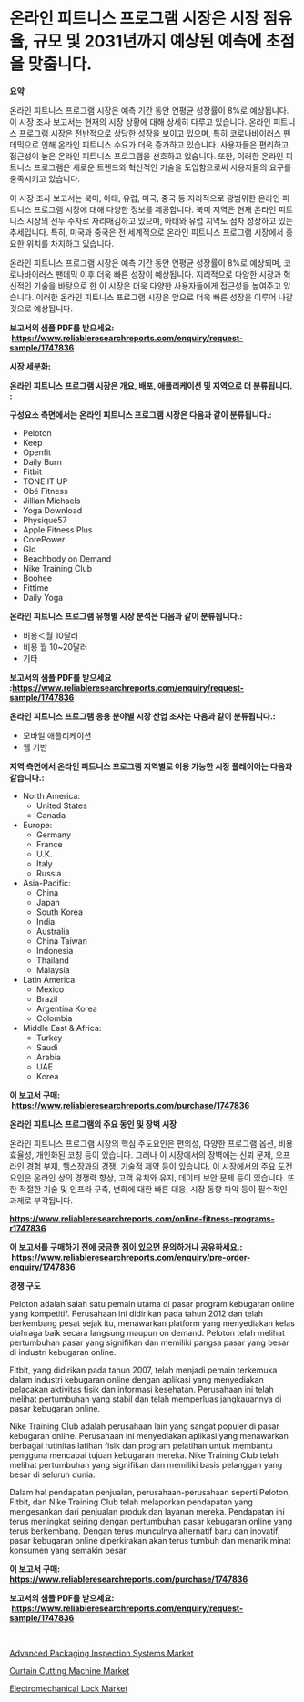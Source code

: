 <p><h1>온라인 피트니스 프로그램 시장은 시장 점유율, 규모 및 2031년까지 예상된 예측에 초점을 맞춥니다.</h1></p><p><strong>요약</strong></p>
<p><p>온라인 피트니스 프로그램 시장은 예측 기간 동안 연평균 성장률이 8%로 예상됩니다. 이 시장 조사 보고서는 현재의 시장 상황에 대해 상세히 다루고 있습니다. 온라인 피트니스 프로그램 시장은 전반적으로 상당한 성장을 보이고 있으며, 특히 코로나바이러스 팬데믹으로 인해 온라인 피트니스 수요가 더욱 증가하고 있습니다. 사용자들은 편리하고 접근성이 높은 온라인 피트니스 프로그램을 선호하고 있습니다. 또한, 이러한 온라인 피트니스 프로그램은 새로운 트렌드와 혁신적인 기술을 도입함으로써 사용자들의 요구를 충족시키고 있습니다.</p><p>이 시장 조사 보고서는 북미, 아태, 유럽, 미국, 중국 등 지리적으로 광범위한 온라인 피트니스 프로그램 시장에 대해 다양한 정보를 제공합니다. 북미 지역은 현재 온라인 피트니스 시장의 선두 주자로 자리매김하고 있으며, 아태와 유럽 지역도 점차 성장하고 있는 추세입니다. 특히, 미국과 중국은 전 세계적으로 온라인 피트니스 프로그램 시장에서 중요한 위치를 차지하고 있습니다.</p><p>온라인 피트니스 프로그램 시장은 예측 기간 동안 연평균 성장률이 8%로 예상되며, 코로나바이러스 팬데믹 이후 더욱 빠른 성장이 예상됩니다. 지리적으로 다양한 시장과 혁신적인 기술을 바탕으로 한 이 시장은 더욱 다양한 사용자들에게 접근성을 높여주고 있습니다. 이러한 온라인 피트니스 프로그램 시장은 앞으로 더욱 빠른 성장을 이루어 나갈 것으로 예상됩니다.</p></p>
<p><strong>보고서의 샘플 PDF를 받으세요: &nbsp;<a href="https://www.reliableresearchreports.com/enquiry/request-sample/1747836">https://www.reliableresearchreports.com/enquiry/request-sample/1747836</a></strong></p>
<p><strong>시장 세분화:</strong></p>
<p><strong> 온라인 피트니스 프로그램 시장은 개요, 배포, 애플리케이션 및 지역으로 더 분류됩니다. :</strong></p>
<p><strong>구성요소 측면에서는 온라인 피트니스 프로그램 시장은 다음과 같이 분류됩니다.:</strong></p>
<p><ul><li>Peloton</li><li>Keep</li><li>Openfit</li><li>Daily Burn</li><li>Fitbit</li><li>TONE IT UP</li><li>Obé Fitness</li><li>Jillian Michaels</li><li>Yoga Download</li><li>Physique57</li><li>Apple Fitness Plus</li><li>CorePower</li><li>Glo</li><li>Beachbody on Demand</li><li>Nike Training Club</li><li>Boohee</li><li>Fittime</li><li>Daily Yoga</li></ul></p>
<p><strong> 온라인 피트니스 프로그램 유형별 시장 분석은 다음과 같이 분류됩니다.:</strong></p>
<p><ul><li>비용＜월 10달러</li><li>비용 월 10~20달러</li><li>기타</li></ul></p>
<p><strong>보고서의 샘플 PDF를 받으세요 :<a href="https://www.reliableresearchreports.com/enquiry/request-sample/1747836">https://www.reliableresearchreports.com/enquiry/request-sample/1747836</a></strong></p>
<p><strong> 온라인 피트니스 프로그램 응용 분야별 시장 산업 조사는 다음과 같이 분류됩니다.:</strong></p>
<p><ul><li>모바일 애플리케이션</li><li>웹 기반</li></ul></p>
<p><strong>지역 측면에서 온라인 피트니스 프로그램 지역별로 이용 가능한 시장 플레이어는 다음과 같습니다.:</strong></p>
<p><ul>
    <li>
        North America:
        <ul>
            <li>United States</li>
            <li>Canada</li>
        </ul>
    </li>
    <li>
        Europe:
        <ul>
            <li>Germany</li>
            <li>France</li>
            <li>U.K.</li>
            <li>Italy</li>
            <li>Russia</li>
        </ul>
    </li>
    <li>
        Asia-Pacific:
        <ul>
            <li>China</li>
            <li>Japan</li>
            <li>South Korea</li>
            <li>India</li>
            <li>Australia</li>
            <li>China Taiwan</li>
            <li>Indonesia</li>
            <li>Thailand</li>
            <li>Malaysia</li>
        </ul>
    </li>
    <li>
        Latin America:
        <ul>
            <li>Mexico</li>
            <li>Brazil</li>
            <li>Argentina Korea</li>
            <li>Colombia</li>
        </ul>
    </li>
    <li>
        Middle East & Africa:
        <ul>
            <li>Turkey</li>
            <li>Saudi</li>
            <li>Arabia</li>
            <li>UAE</li>
            <li>Korea</li>
        </ul>
    </li>
    </ul></p>
<p><strong>이 보고서 구매: &nbsp;<a href="https://www.reliableresearchreports.com/purchase/1747836">https://www.reliableresearchreports.com/purchase/1747836</a></strong></p>
<p><strong>온라인 피트니스 프로그램의 주요 동인 및 장벽 시장</strong></p>
<p><p>온라인 피트니스 프로그램 시장의 핵심 주도요인은 편의성, 다양한 프로그램 옵션, 비용 효율성, 개인화된 코칭 등이 있습니다. 그러나 이 시장에서의 장벽에는 신뢰 문제, 오프라인 경험 부재, 헬스장과의 경쟁, 기술적 제약 등이 있습니다. 이 시장에서의 주요 도전 요인은 온라인 상의 경쟁력 향상, 고객 유치와 유지, 데이터 보안 문제 등이 있습니다. 또한 적절한 기술 및 인프라 구축, 변화에 대한 빠른 대응, 시장 동향 파악 등이 필수적인 과제로 부각됩니다.</p></p>
<p><strong><a href="https://www.reliableresearchreports.com/online-fitness-programs-r1747836">https://www.reliableresearchreports.com/online-fitness-programs-r1747836</a></strong></p>
<p><strong>이 보고서를 구매하기 전에 궁금한 점이 있으면 문의하거나 공유하세요.: &nbsp;<a href="https://www.reliableresearchreports.com/enquiry/pre-order-enquiry/1747836">https://www.reliableresearchreports.com/enquiry/pre-order-enquiry/1747836</a></strong></p>
<p><strong>경쟁 구도</strong></p>
<p><p>Peloton adalah salah satu pemain utama di pasar program kebugaran online yang kompetitif. Perusahaan ini didirikan pada tahun 2012 dan telah berkembang pesat sejak itu, menawarkan platform yang menyediakan kelas olahraga baik secara langsung maupun on demand. Peloton telah melihat pertumbuhan pasar yang signifikan dan memiliki pangsa pasar yang besar di industri kebugaran online.</p><p>Fitbit, yang didirikan pada tahun 2007, telah menjadi pemain terkemuka dalam industri kebugaran online dengan aplikasi yang menyediakan pelacakan aktivitas fisik dan informasi kesehatan. Perusahaan ini telah melihat pertumbuhan yang stabil dan telah memperluas jangkauannya di pasar kebugaran online.</p><p>Nike Training Club adalah perusahaan lain yang sangat populer di pasar kebugaran online. Perusahaan ini menyediakan aplikasi yang menawarkan berbagai rutinitas latihan fisik dan program pelatihan untuk membantu pengguna mencapai tujuan kebugaran mereka. Nike Training Club telah melihat pertumbuhan yang signifikan dan memiliki basis pelanggan yang besar di seluruh dunia.</p><p>Dalam hal pendapatan penjualan, perusahaan-perusahaan seperti Peloton, Fitbit, dan Nike Training Club telah melaporkan pendapatan yang mengesankan dari penjualan produk dan layanan mereka. Pendapatan ini terus meningkat seiring dengan pertumbuhan pasar kebugaran online yang terus berkembang. Dengan terus munculnya alternatif baru dan inovatif, pasar kebugaran online diperkirakan akan terus tumbuh dan menarik minat konsumen yang semakin besar.</p></p>
<p><strong>이 보고서 구매: &nbsp; <a href="https://www.reliableresearchreports.com/purchase/1747836">https://www.reliableresearchreports.com/purchase/1747836</a></strong></p>
<p><strong>보고서의 샘플 PDF를 받으세요: &nbsp;<a href="https://www.reliableresearchreports.com/enquiry/request-sample/1747836">https://www.reliableresearchreports.com/enquiry/request-sample/1747836</a></strong><strong></strong></p>
<p>&nbsp;</p>
<p><p><a href="https://frill-swim-3cd.notion.site/Advanced-Packaging-Inspection-Systems-Market-Trends-and-Market-Analysis-forecasted-for-period-2024-2-c8df95f12b4a4d08b9e2171bbd397b0d">Advanced Packaging Inspection Systems Market</a></p><p><a href="https://github.com/kufem1/Market-Research-Report-List-2/blob/main/curtain-cutting-machine-market.md">Curtain Cutting Machine Market</a></p><p><a href="https://github.com/singletonthaxterkelliehr2df/Market-Research-Report-List-2/blob/main/electromechanical-lock-market.md">Electromechanical Lock Market</a></p></p>